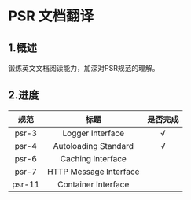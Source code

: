# PSR 文档翻译

## 1.概述

锻炼英文文档阅读能力，加深对PSR规范的理解。

## 2.进度

|  规范  |          标题          | 是否完成 |
| :----: | :--------------------: | :------: |
| psr-3  |    Logger Interface    |    √     |
| psr-4  |  Autoloading Standard  |    √     |
| psr-6  |   Caching Interface    |          |
| psr-7  | HTTP Message Interface |          |
| psr-11 |  Container Interface   |          |
